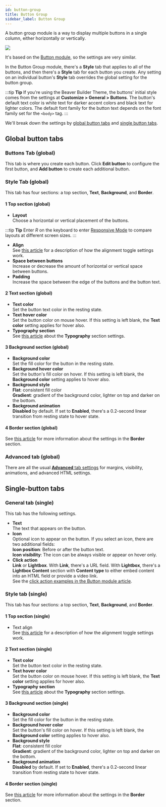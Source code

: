 ```yaml
---
id: button-group
title: Button Group
sidebar_label: Button Group
---
```


A button group module is a way to display multiple buttons in a single column, either horizontally or vertically. 

![](/img/button-group-30a865c5.png)

It's based on the [Button module](/beaver-builder/layouts/modules/button/button.md), so the settings are very similar.

In the Button Group module, there's a **Style** tab that applies to all of the buttons, and then there's a **Style** tab for each button you create. Any setting on an individual button's **Style** tab overrides the global setting for the button group. 

:::tip **Tip**
If you're using the Beaver Builder Theme, the buttons' initial style comes from the settings at **Customize > General > Buttons**. The button's default text color
is white text for darker accent colors and black text for lighter colors. The
default font family for the button text depends on the font family set for the
`<body>` tag.
:::

We'll break down the settings by [global button tabs](#global-button-tabs) and [single button tabs](#single-button-tabs).

## Global button tabs

### Buttons Tab (global)

This tab is where you create each button. Click **Edit button** to configure the first button, and **Add button** to create each additional button. 

### Style Tab (global)

This tab has four sections: a top section, **Text**, **Background**, and **Border**.

#### 1 Top section (global)

* **Layout**  
Choose a horizontal or vertical placement of the buttons.

:::tip **Tip**
Enter _R_ on the keyboard to enter [Responsive Mode](/beaver-builder/layouts/responsive-design/responsive-editing-with-beaver-builder/) to compare layouts at different screen sizes.
:::

* **Align**  
See [this article](/beaver-builder/getting-started/bb-editor-basics/alignment.md) for a description of how the alignment toggle settings work.
* **Space between buttons**  
Increase or decrease the amount of horizontal or vertical space between buttons.
* **Padding**  
Increase the space between the edge of the buttons and the button text.

#### 2 Text section (global)

* **Text color**  
Set the button text color in the resting state.
* **Text hover color**  
Set the button color on mouse hover. If this setting is left blank, the **Text
color** setting applies for hover also.
* **Typography section**  
See [this article](/beaver-builder/styles/typography/typography.md) about the **Typography** section settings.

#### 3 Background section (global)

  * **Background color**  
Set the fill color for the button in the resting state.
  * **Background hover color**  
  Set the button's fill color on hover. If this setting is left blank, the **Background color** setting applies to hover also.
  * **Background style**  
    **Flat**: consistent fill color  
    **Gradient**: gradient of the background color, lighter on top and darker on
the bottom.
  * **Background animation**  
    **Disabled** by default. If set to **Enabled**, there's a 0.2-second linear
transition from resting state to hover state.

#### 4 Border section (global)

See [this article](/beaver-builder/styles/effects/borders.md) for more information about the settings in the
**Border** section.

### Advanced tab (global)

There are all the usual [**Advanced** tab settings](/beaver-builder/layouts/advanced-tab-rows-columns-modules.md) for margins, visibility, animations, and advanced HTML settings.

## Single-button tabs

### General tab (single)

This tab has the following settings.

  * **Text**  
The text that appears on the button.
  * **Icon**  
Optional icon to appear on the button. If you select an icon, there are two
additional fields:  
**Icon position**: Before or after the button text.  
**Icon visibility**: The icon can be always visible or appear on hover only.
  * **Click action**  
**Link** or **Lightbox**. With **Link**, there's a URL field. With
**Lightbox**, there's a **Lightbox Content** section with **Content type**
to either embed content into an HTML field or provide a video link.  
See the [click action examples in the Button module article](/beaver-builder/layouts/modules/button/button.md#set-the-click-action-to-a-lightbox).

### Style tab (single)

This tab has four sections: a top section, **Text**, **Background**, and **Border**.

#### 1 Top section (single)

* Text align  
See [this article](/beaver-builder/getting-started/bb-editor-basics/alignment.md) for a description of how the alignment toggle settings work.

#### 2 Text section (single)

* **Text color**  
Set the button text color in the resting state.
* **Text hover color**  
Set the button color on mouse hover. If this setting is left blank, the **Text
color** setting applies for hover also.
* **Typography section**  
See [this article](/beaver-builder/styles/typography/typography.md) about the **Typography** section settings.

#### 3 Background section (single)

  * **Background color**  
Set the fill color for the button in the resting state.
  * **Background hover color**  
  Set the button's fill color on hover. If this setting is left blank, the **Background color** setting applies to hover also.
  * **Background style**  
    **Flat**: consistent fill color  
    **Gradient**: gradient of the background color, lighter on top and darker on
the bottom.
  * **Background animation**  
    **Disabled** by default. If set to **Enabled**, there's a 0.2-second linear
transition from resting state to hover state.

#### 4 Border section (single)

See [this article](/beaver-builder/styles/effects/borders.md) for more information about the settings in the
**Border** section.
